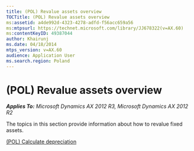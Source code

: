 ```yaml
---
title: (POL) Revalue assets overview
TOCTitle: (POL) Revalue assets overview
ms:assetid: a4de992d-4323-4278-adfd-f56acc659a56
ms:mtpsurl: https://technet.microsoft.com/library/JJ678322(v=AX.60)
ms:contentKeyID: 49387044
author: Khairunj
ms.date: 04/18/2014
mtps_version: v=AX.60
audience: Application User
ms.search.region: Poland
---
```


# (POL) Revalue assets overview 


_**Applies To:** Microsoft Dynamics AX 2012 R3, Microsoft Dynamics AX 2012 R2_

The topics in this section provide information about how to revalue fixed assets.

[(POL) Calculate depreciation](pol-calculate-depreciation.md)

  


